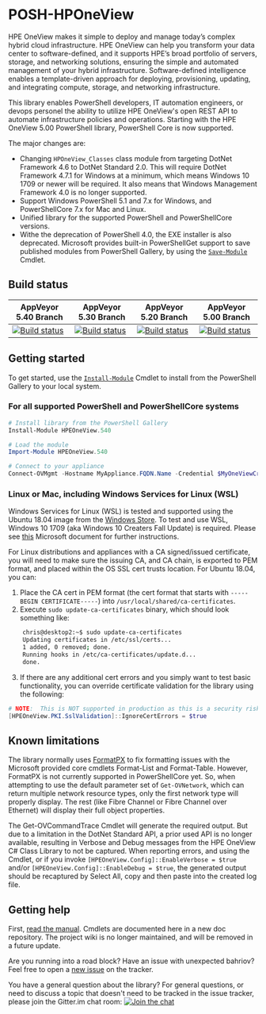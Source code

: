 POSH-HPOneView
==============

HPE OneView makes it simple to deploy and manage today’s complex hybrid cloud infrastructure. HPE OneView can help you transform your data center to software-defined, and it supports HPE’s broad portfolio of servers, storage, and networking solutions, ensuring the simple and automated management of your hybrid infrastructure.  Software-defined intelligence enables a template-driven approach for deploying, provisioning, updating, and integrating compute, storage, and networking infrastructure.

This library enables PowerShell developers, IT automation engineers, or devops personel the ability to utilize HPE OneView's open REST API to automate infrastructure policies and operations.  Starting with the HPE OneView 5.00 PowerShell library, PowerShell Core is now supported.

The major changes are:

* Changing `HPOneView_Classes` class module from targeting DotNet Framework 4.6 to DotNet Standard 2.0.  This will require DotNet Framework 4.7.1 for Windows at a minimum, which means Windows 10 1709 or newer will be required.  It also means that Windows Management Framework 4.0 is no longer supported.
* Support Windows PowerShell 5.1 and 7.x for Windows, and PowerShellCore 7.x for Mac and Linux.
* Unified library for the supported PowerShell and PowerShellCore versions.
* Withe the deprecation of PowerShell 4.0, the EXE installer is also deprecated.  Microsoft provides built-in PowerShellGet support to save published modules from PowerShell Gallery, by using the [`Save-Module`](https://go.microsoft.com/fwlink/?LinkId=531351) Cmdlet.

## Build status
AppVeyor 5.40 Branch | AppVeyor 5.30 Branch | AppVeyor 5.20 Branch | AppVeyor 5.00 Branch
-------------------- | -------------------- | -------------------- | ---------------------
[![Build status][ovm-master-build-status-badge]][ov-master-status-link] | [![Build status][ov-minus1-build-status-badge]][ov-minus1-build-link] | [![Build status][ov-minus2-build-status-badge]][ov-minus2-build-link] | [![Build status][ov-minus3-build-status-badge]][ov-minus3-build-link]

## Getting started
To get started, use the [`Install-Module`](https://go.microsoft.com/fwlink/?LinkID=398573) Cmdlet to install from the PowerShell Gallery to your local system.

### For all supported PowerShell and PowerShellCore systems
```PowerShell
# Install library from the PowerShell Gallery
Install-Module HPEOneView.540

# Load the module
Import-Module HPEOneView.540

# Connect to your appliance
Connect-OVMgmt -Hostname MyAppliance.FQDN.Name -Credential $MyOneViewCredential
```

### Linux or Mac, including Windows Services for Linux (WSL)
Windows Services for Linux (WSL) is tested and supported using the Ubuntu 18.04 image from the [Windows Store](https://www.microsoft.com/en-us/p/ubuntu-1804-lts/9n9tngvndl3q?activetab=pivot:overviewtab).  To test and use WSL, Windows 10 1709 (aka Windows 10 Creaters Fall Update) is required.  Please see [this](https://docs.microsoft.com/en-us/windows/wsl/install-win10) Microsoft document for further instructions.

For Linux distributions and appliances with a CA signed/issued certificate, you will need to make sure the issuing CA, and CA chain, is exported to PEM format, and placed within the OS SSL cert trusts location.  For Ubuntu 18.04, you can:

1. Place the CA cert in PEM format (the cert format that starts with `-----BEGIN CERTIFICATE-----`) into `/usr/local/shared/ca-certificates`.
1. Execute `sudo update-ca-certificates` binary, which should look something like:
```bash
    chris@desktop2:~$ sudo update-ca-certificates
    Updating certificates in /etc/ssl/certs...
    1 added, 0 removed; done.
    Running hooks in /etc/ca-certificates/update.d...
    done.
```
3. If there are any additional cert errors and you simply want to test basic functionality, you can override certificate validation for the library using the following:
```powershell
# NOTE:  This is NOT supported in production as this is a security risk.
[HPEOneView.PKI.SslValidation]::IgnoreCertErrors = $true
```

## Known limitations
The library normally uses [FormatPX](https://github.com/KirkMunro/FormatPx) to fix formatting issues with the Microsoft provided core cmdlets Format-List and Format-Table.  However, FormatPX is not currently supported in PowerShellCore yet.  So, when attempting to use the default parameter set of `Get-OVNetwork`, which can return multiple network resource types, only the first network type will properly display.  The rest (like Fibre Channel or Fibre Channel over Ethernet) will display their full object properties.

The Get-OVCommandTrace Cmdlet will generate the required output.  But due to a limitation in the DotNet Standard API, a prior used API is no longer available, resulting in Verbose and Debug messages from the HPE OneView C# Class Library to not be captured.  When reporting errors, and using the Cmdlet, or if you invoke `[HPEOneView.Config]::EnableVerbose = $true` and/or `[HPEOneView.Config]::EnableDebug = $true`, the generated output should be recaptured by Select All, copy and then paste into the created log file.

## Getting help
First, [read the manual][ReadTheManualLink].  Cmdlets are documented here in a new doc repository.  The project wiki is no longer maintained, and will be removed in a future update.

Are you running into a road block?  Have an issue with unexpected bahriov?  Feel free to open a [new issue](https://github.com/HewlettPackard/POSH-HPOneView/issues/new/choose) on the tracker.

You have a general question about the library?  For general questions, or need to discuss a topic that doesn't need to be tracked in the issue tracker, please join the Gitter.im chat room:  [![Join the chat](https://img.shields.io/static/v1.svg?label=chat&message=on%20gitter&color=informational&logo=gitter)](https://gitter.im/POSH-HPOneView/Lobby?utm_source=badge&utm_medium=badge&utm_campaign=pr-badge&utm_content=badge)

[ReadTheManualLink]: https://hpe-docs.gitbook.io/posh-hpeoneview/
<!-- 5.40 -->
[ovm-master-build-status-badge]: https://ci.appveyor.com/api/projects/status/afrq6bvcenxf61i5?svg=true
[ov-master-status-link]: https://ci.appveyor.com/project/ChrisLynchHPE/posh-hpeoneview-8tiw6
<!-- 5.30 -->
[ov-minus1-build-status-badge]: https://ci.appveyor.com/api/projects/status/u84505l6syp70013?svg=true
[ov-minus1-build-link]: https://ci.appveyor.com/project/ChrisLynchHPE/posh-hpeoneview
<!-- 5.20 -->
[ov-minus2-build-status-badge]: https://ci.appveyor.com/api/projects/status/yeahhq0y4df1pymb?svg=true
[ov-minus2-build-link]: https://ci.appveyor.com/project/ChrisLynchHPE/posh-hponeview
<!-- 5.00 -->
[ov-minus3-build-status-badge]: https://ci.appveyor.com/api/projects/status/q6u8r06y4fgybg59?svg=true
[ov-minus3-build-link]: https://ci.appveyor.com/project/ChrisLynchHPE/posh-hponeview-8bg6q